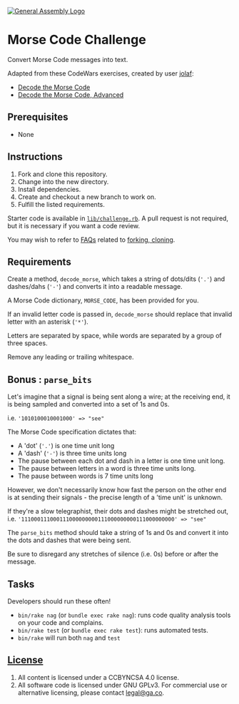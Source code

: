 [![General Assembly Logo](https://camo.githubusercontent.com/1a91b05b8f4d44b5bbfb83abac2b0996d8e26c92/687474703a2f2f692e696d6775722e636f6d2f6b6538555354712e706e67)](https://generalassemb.ly/education/web-development-immersive)

# Morse Code Challenge

Convert Morse Code messages into text.

Adapted from these CodeWars exercises, created by user [jolaf](http://www.codewars.com/users/jolaf):

- [Decode the Morse Code](http://www.codewars.com/kata/decode-the-morse-code/ruby)
- [Decode the Morse Code, Advanced](http://www.codewars.com/kata/decode-the-morse-code-advanced/ruby)

## Prerequisites

- None

## Instructions

1. Fork and clone this repository.
1. Change into the new directory.
1. Install dependencies.
1. Create and checkout a new branch to work on.
1. Fulfill the listed requirements.

Starter code is available in [`lib/challenge.rb`](lib/challenge.rb). A pull
request is not required, but it is necessary if you want a code review.

You may wish to refer to [FAQs](https://git.generalassemb.ly/ga-wdi-boston/meta/wiki/)
related to [forking,
cloning](https://git.generalassemb.ly/ga-wdi-boston/meta/wiki/ForkAndClone).

## Requirements

Create a method, `decode_morse`, which takes a string of dots/dits (`'.'`) and
dashes/dahs (`'-'`) and converts it into a readable message.

A Morse Code dictionary, `MORSE_CODE`, has been provided for you.

If an invalid letter code is passed in, `decode_morse` should replace that
invalid letter with an asterisk (`'*'`).

Letters are separated by space, while words are separated by a group of
three spaces.

Remove any leading or trailing whitespace.

## Bonus : `parse_bits`

Let's imagine that a signal is being sent along a wire; at the receiving end,
it is being sampled and converted into a set of 1s and 0s.

i.e. `'1010100010001000' => "see"`

The Morse Code specification dictates that:

- A 'dot' (`'.'`) is one time unit long
- A 'dash' (`'-'`) is three time units long
- The pause between each dot and dash in a letter is one time unit long.
- The pause between letters in a word is three time units long.
- The pause between words is 7 time units long

However, we don't necessarily know how fast the person on the other end is at
sending their signals - the precise length of a 'time unit' is unknown.

If they're a slow telegraphist, their dots and dashes might be stretched out,
i.e. `'111000111000111000000000111000000000111000000000' => "see"`

The `parse_bits` method should take a string of 1s and 0s and convert it into
the dots and dashes that were being sent.

Be sure to disregard any stretches of silence (i.e. 0s) before or after the
message.

## Tasks

Developers should run these often!

- `bin/rake nag` (or `bundle exec rake nag`): runs code quality analysis tools
   on your code and complains.
- `bin/rake test` (or `bundle exec rake test`): runs automated tests.
- `bin/rake` will run both `nag` and `test`

## [License](LICENSE)

1. All content is licensed under a CC­BY­NC­SA 4.0 license.
1. All software code is licensed under GNU GPLv3. For commercial use or
    alternative licensing, please contact legal@ga.co.

